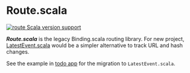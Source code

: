 # Route.scala
[![route Scala version support](https://index.scala-lang.org/atry/route.scala/route/latest.svg)](https://index.scala-lang.org/atry/route.scala/route)

***Route.scala*** is the legacy Binding.scala routing library. For new project, [LatestEvent.scala](https://github.com/ThoughtWorksInc/LatestEvent.scala) would be a simpler alternative to track URL and hash changes.

See the example in [todo app](https://github.com/ThoughtWorksInc/todo/commit/54921cd4e1e7acf0b119b8bcd75c1a5c3f755f67#diff-96b7940afd1d65c4c49f5b434c0c764a2f1ecb133b12537b7144a8a05531457eR40-R43) for the migration to `LatestEvent.scala`.
